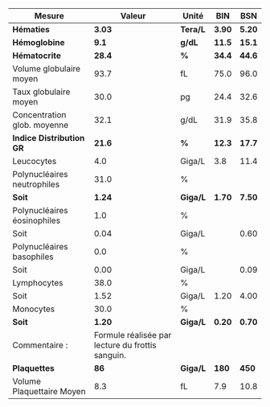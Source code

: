 |           Mesure          |                     Valeur                     |   Unité  |   BIN  |   BSN  |
|---------------------------|------------------------------------------------|----------|--------|--------|
|        **Hématies**       |                    **3.03**                    |**Tera/L**|**3.90**|**5.20**|
|      **Hémoglobine**      |                     **9.1**                    | **g/dL** |**11.5**|**15.1**|
|      **Hématocrite**      |                    **28.4**                    |   **%**  |**34.4**|**44.6**|
|  Volume globulaire moyen  |                      93.7                      |    fL    |  75.0  |  96.0  |
|   Taux globulaire moyen   |                      30.0                      |    pg    |  24.4  |  32.6  |
|Concentration glob. moyenne|                      32.1                      |   g/dL   |  31.9  |  35.8  |
| **Indice Distribution GR**|                    **21.6**                    |   **%**  |**12.3**|**17.7**|
|         Leucocytes        |                       4.0                      |  Giga/L  |   3.8  |  11.4  |
|Polynucléaires neutrophiles|                      31.0                      |     %    |        |        |
|          **Soit**         |                    **1.24**                    |**Giga/L**|**1.70**|**7.50**|
|Polynucléaires éosinophiles|                       1.0                      |     %    |        |        |
|            Soit           |                      0.04                      |  Giga/L  |        |  0.60  |
| Polynucléaires basophiles |                       0.0                      |     %    |        |        |
|            Soit           |                      0.00                      |  Giga/L  |        |  0.09  |
|        Lymphocytes        |                      38.0                      |     %    |        |        |
|            Soit           |                      1.52                      |  Giga/L  |  1.20  |  4.00  |
|         Monocytes         |                      30.0                      |     %    |        |        |
|          **Soit**         |                    **1.20**                    |**Giga/L**|**0.20**|**0.70**|
|       Commentaire :       |Formule réalisée par lecture du frottis sanguin.|          |        |        |
|       **Plaquettes**      |                     **86**                     |**Giga/L**| **180**| **450**|
| Volume Plaquettaire Moyen |                       8.3                      |    fL    |   7.9  |  10.8  |